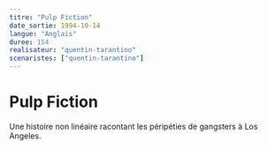 ```yaml
---
titre: "Pulp Fiction"
date_sortie: 1994-10-14
langue: "Anglais"
duree: 154
realisateur: "quentin-tarantino"
scenaristes: ["quentin-tarantino"]
---
```


# Pulp Fiction

Une histoire non linéaire racontant les péripéties de gangsters à Los Angeles.